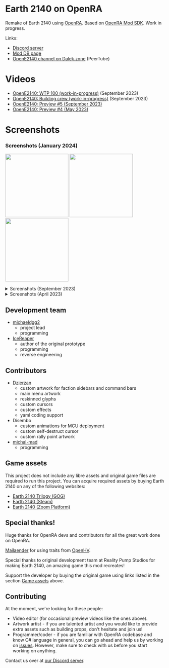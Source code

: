 # Earth 2140 on OpenRA

Remake of Earth 2140 using [OpenRA](https://github.com/OpenRA/OpenRA). Based on [OpenRA Mod SDK](https://github.com/OpenRA/OpenRAModSDK). Work in progress.

Links:
* [Discord server](https://discord.gg/KNcX5BxA37)
* [Mod DB page](https://www.moddb.com/mods/opene2140)
* [OpenE2140 channel on Dalek.zone](https://dalek.zone/c/opene2140/videos) (PeerTube)

# Videos

- [OpenE2140: WTP 100 (work-in-progress)](https://dalek.zone/w/5PQVHZeiykAEUtauUHacXB) (September 2023)
- [OpenE2140: Building crew (work-in-progress)](https://dalek.zone/w/s8USh5aPcZ9G97EDTc95AG) (September 2023)
- [OpenE2140: Preview #5 (September 2023)](https://dalek.zone/w/gKjFswJPwu41fFrAX9TcRu)
- [OpenE2140: Preview #4 (May 2023)](https://dalek.zone/w/qJBKYThEApfiexosS1iNKM)

# Screenshots

### Screenshots (January 2024)
<a href="https://github.com/OpenE2140/OpenE2140/assets/119738087/b00c6d0f-2086-4d07-b8c1-ce27427acb6c"><img src="https://github.com/OpenE2140/OpenE2140/assets/119738087/b00c6d0f-2086-4d07-b8c1-ce27427acb6c" height="200"></a>
<a href="https://github.com/OpenE2140/OpenE2140/assets/119738087/b00c6d0f-2086-4d07-b8c1-ce27427acb6c"><img src="https://github.com/OpenE2140/OpenE2140/assets/119738087/3563c453-02e1-43ec-bc89-8a25e966e57d" height="200"></a>
<a href="https://github.com/OpenE2140/OpenE2140/assets/119738087/b00c6d0f-2086-4d07-b8c1-ce27427acb6c"><img src="https://github.com/OpenE2140/OpenE2140/assets/119738087/3f46ef30-ed13-4e65-a3dc-e7b1a0af4340" height="200"></a>

<details>
	<summary>Screenshots (September 2023)</summary>
	<a href="https://github.com/OpenE2140/OpenE2140/assets/119738087/d75532d4-bc0f-47e3-b292-5c63c6ddd1b2"><img src="https://github.com/OpenE2140/OpenE2140/assets/119738087/d75532d4-bc0f-47e3-b292-5c63c6ddd1b2" height="200"></a>
	<a href="https://github.com/OpenE2140/OpenE2140/assets/119738087/2a031065-c5a3-429b-85fb-6ceb1847b40a"><img src="https://github.com/OpenE2140/OpenE2140/assets/119738087/2a031065-c5a3-429b-85fb-6ceb1847b40a" height="200"></a>
	<a href="https://github-production-user-asset-6210df.s3.amazonaws.com/119738087/264778455-e0d21b3d-5f21-4468-9a0a-0b0972ef41e5.gif"><img src="https://github-production-user-asset-6210df.s3.amazonaws.com/119738087/264778455-e0d21b3d-5f21-4468-9a0a-0b0972ef41e5.gif" height="200"></a>
	<a href="https://github.com/OpenE2140/OpenE2140/assets/119738087/7e586d6e-a2e9-4729-a668-7db284f9c35b"><img src="https://github.com/OpenE2140/OpenE2140/assets/119738087/7e586d6e-a2e9-4729-a668-7db284f9c35b" height="200"></a>
	<a href="https://github.com/OpenE2140/OpenE2140/assets/119738087/e800609f-846b-4abb-89e8-e404c9e08296"><img src="https://github.com/OpenE2140/OpenE2140/assets/119738087/e800609f-846b-4abb-89e8-e404c9e08296" height="200"></a>
	<a href="https://github.com/OpenE2140/OpenE2140/assets/119738087/fd397d13-58ee-4341-93d6-8f11293a976f"><img src="https://github.com/OpenE2140/OpenE2140/assets/119738087/fd397d13-58ee-4341-93d6-8f11293a976f" height="200"></a>
	<a href="https://github.com/OpenE2140/OpenE2140/assets/119738087/b9f0444e-7cd3-4813-bd14-33bd6bb92c4e"><img src="https://github.com/OpenE2140/OpenE2140/assets/119738087/b9f0444e-7cd3-4813-bd14-33bd6bb92c4e" height="200"></a>
	<a href="https://github.com/OpenE2140/OpenE2140/assets/119738087/ff0bf226-96fa-44e5-9979-15eabf743c19"><img src="https://github.com/OpenE2140/OpenE2140/assets/119738087/ff0bf226-96fa-44e5-9979-15eabf743c19" height="200"></a>
	<a href="https://github.com/OpenE2140/OpenE2140/assets/119738087/70f01e3a-ca04-4f38-98d2-4d4f24e36420"><img src="https://github.com/OpenE2140/OpenE2140/assets/119738087/70f01e3a-ca04-4f38-98d2-4d4f24e36420" height="200"></a>
	<a href="https://github.com/OpenE2140/OpenE2140/assets/119738087/9a454dbd-2dad-44b2-948a-2c35e784b877"><img src="https://github.com/OpenE2140/OpenE2140/assets/119738087/9a454dbd-2dad-44b2-948a-2c35e784b877" height="200"></a>
</details>

<details>
	<summary>Screenshots (April 2023)</summary>
	<a href="https://user-images.githubusercontent.com/119738087/233852237-1ed43c3f-3c52-4aba-ae8f-ad365d25e4da.png"><img src="https://user-images.githubusercontent.com/119738087/233852237-1ed43c3f-3c52-4aba-ae8f-ad365d25e4da.png" height="200"></a>
	<a href="https://user-images.githubusercontent.com/119738087/233852255-7cfd6fd2-e546-49b5-8c97-d28f20f7c26d.png"><img src="https://user-images.githubusercontent.com/119738087/233852255-7cfd6fd2-e546-49b5-8c97-d28f20f7c26d.png" height="200"></a>
	<a href="https://user-images.githubusercontent.com/119738087/233851983-8fe8d552-4684-4dda-bb05-adea7874b3e3.png"><img src="https://user-images.githubusercontent.com/119738087/233851983-8fe8d552-4684-4dda-bb05-adea7874b3e3.png" height="200"></a>
	<a href="https://user-images.githubusercontent.com/119738087/231708102-c7688547-0a58-4394-bbb5-26ed2c449972.png"><img src="https://user-images.githubusercontent.com/119738087/231708102-c7688547-0a58-4394-bbb5-26ed2c449972.png" height="200"></a>
	<a href="https://user-images.githubusercontent.com/119738087/231708121-ffa428f1-b5df-4417-8203-7199a3ca6e43.png"><img src="https://user-images.githubusercontent.com/119738087/231708121-ffa428f1-b5df-4417-8203-7199a3ca6e43.png" height="200"></a>
	<a href="https://user-images.githubusercontent.com/119738087/231708287-1b0b52c8-d6c5-491b-9387-83357966a9ec.gif"><img src="https://user-images.githubusercontent.com/119738087/231708287-1b0b52c8-d6c5-491b-9387-83357966a9ec.gif" height="200"></a>
</details>

## Development team

- [michaeldgg2](https://github.com/michaeldgg2)
	* project lead
	* programming
- [IceReaper](https://github.com/IceReaper)
	* author of the original prototype
	* programming
	* reverse engineering

## Contributors

- [Dzierzan](https://github.com/Dzierzan)
	* custom artwork for faction sidebars and command bars
	* main menu artwork
	* reskinned glyphs
	* custom cursors
	* custom effects
	* yaml coding support
- Disembo
	* custom animations for MCU deployment
	* custom self-destruct cursor
	* custom rally point artwork
- [michal-mad](https://github.com/michal-mad)
	* programming

## Game assets

This project does not include any libre assets and original game files are required to run this project. You can acquire required assets by buying Earth 2140 on any of the following websites:

- [Earth 2140 Trilogy (GOG)](https://www.gog.com/game/earth_2140_trilogy)
- [Earth 2140 (Steam)](https://store.steampowered.com/app/253860/Earth_2140/)
- [Earth 2140 (Zoom Platform)](https://www.zoom-platform.com/product/earth-2140-trilogy)

## Special thanks!

Huge thanks for OpenRA devs and contributors for all the great work done on OpenRA.

[Mailaender](https://github.com/Mailaender) for using traits from [OpenHV](https://github.com/OpenHV/OpenHV).

Special thanks to original development team at Reality Pump Studios for making Earth 2140, an amazing game this mod recreates!

Support the developer by buying the original game using links listed in the section [Game assets](#game-assets) above.

## Contributing

At the moment, we're looking for these people:
- Video editor (for occasional preview videos like the ones above).
- Artwork artist - if you are talented artist and you would like to provide extra assets such as building props, don't hesitate and join us!
- Programmer/coder - if you are familiar with OpenRA codebase and know C# language in general, you can go ahead and help us by working on [issues](https://github.com/OpenE2140/OpenE2140/issues). However, make sure to check with us before you start working on anything.

Contact us over at [our Discord server](https://discord.gg/KNcX5BxA37).

